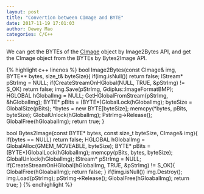```yaml
--- 
layout: post 
title: "Convertion between CImage and BYTE" 
date: 2017-11-19 17:01:03 
author: Dewey Mao 
categories: C/C++ 
--- 
```


We can get the BYTEs of the <a href="https://msdn.microsoft.com/en-us/library/bwea7by5.aspx" target="_blank">CImage</a> object by Image2Bytes API, and get the CImage object from the BYTEs by Bytes2Image API.

{% highlight c++ linenos %}
 bool Image2Bytes(const CImage& img, BYTE** bytes, size_t& byteSize){
	if(img.isNull()) return false;
	IStream* pStrImg = NULL;
	if(CreateStreamOnHGlobal(NULL, TRUE, &pStrImg) != S_OK) return false;
	img.Save(pStrImg, Gdiplus::ImageFormatBMP);
	HGLOBAL hGlobalImg = NULL;
	GetHGlobalFromStream(pStrImg, &hGlobalImg);
	BYTE* pBits = (BYTE*)GlobalLock(hGlobalImg);
	byteSize = GlobalSize(pBits);
	*bytes = new BYTE[byteSize];
	memcpy(*bytes, pBits, byteSize);
	GlobalUnlock(hGlobalImg);
	PstrImg->Release();
	GlobalFree(hGloabalImg);
	return true;
}
 
bool Bytes2Image(const BYTE* bytes, const size_t byteSize, CImage& img){
	if(bytes == NULL) return false;
	HGLOBAL hGlobalImg = GlobalAlloc(GMEM_MOVEABLE, byteSize);
	BYTE* pBits = (BYTE*)GlobalLock(hGlobalImg);
	memcpy(pBits, bytes, byteSize);
	GlobalUnlock(hGlobalImg);
	IStream* pStrImg = NULL;
	if(CreateStreamOnHGlobal(hGlobalImg, TRUE, &pStrImg) != S_OK){
		GlobalFree(hGloabalImg);
		return false;
	}
	if(!img.isNull()) img.Destroy();
	img.Load(pStrImg);
	pStrImg->Release();
	GlobalFree(hGloabalImg);
	return true;
}
{% endhighlight %} 
